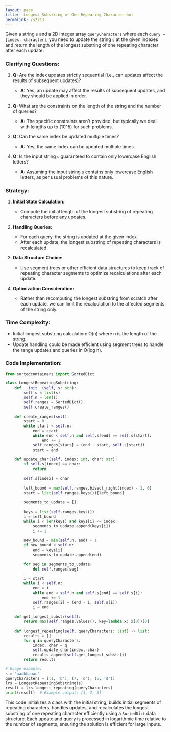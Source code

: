 ```yaml
---
layout: page
title:  Longest Substring of One Repeating Character-out
permalink: /s2213
---
```


Given a string `s` and a 2D integer array `queryCharacters` where each `query = [index, character]`, you need to update the string `s` at the given indexes and return the length of the longest substring of one repeating character after each update.

### Clarifying Questions:

1. **Q:** Are the index updates strictly sequential (i.e., can updates affect the results of subsequent updates)?
   - **A:** Yes, an update may affect the results of subsequent updates, and they should be applied in order.

2. **Q:** What are the constraints on the length of the string and the number of queries?
   - **A:** The specific constraints aren't provided, but typically we deal with lengths up to \(10^5\) for such problems.

3. **Q:** Can the same index be updated multiple times?
   - **A:** Yes, the same index can be updated multiple times.

4. **Q:** Is the input string `s` guaranteed to contain only lowercase English letters?
   - **A:** Assuming the input string `s` contains only lowercase English letters, as per usual problems of this nature.

### Strategy:

1. **Initial State Calculation:**
   - Compute the initial length of the longest substring of repeating characters before any updates.

2. **Handling Queries:**
   - For each query, the string is updated at the given index.
   - After each update, the longest substring of repeating characters is recalculated.

3. **Data Structure Choice:**
   - Use segment trees or other efficient data structures to keep track of repeating character segments to optimize recalculations after each update.

4. **Optimization Consideration:**
   - Rather than recomputing the longest substring from scratch after each update, we can limit the recalculation to the affected segments of the string only.

### Time Complexity:

- Initial longest substring calculation: O(n) where n is the length of the string.
- Update handling could be made efficient using segment trees to handle the range updates and queries in O(log n).

### Code Implementation:
```python
from sortedcontainers import SortedDict

class LongestRepeatingSubstring:
    def __init__(self, s: str):
        self.s = list(s)
        self.n = len(s)
        self.ranges = SortedDict()
        self.create_ranges()
    
    def create_ranges(self):
        start = 0
        while start < self.n:
            end = start
            while end < self.n and self.s[end] == self.s[start]:
                end += 1
            self.ranges[start] = (end - start, self.s[start])
            start = end
    
    def update_char(self, index: int, char: str):
        if self.s[index] == char:
            return
        
        self.s[index] = char
        
        left_bound = max(self.ranges.bisect_right(index) - 1, 0)
        start = list(self.ranges.keys())[left_bound]
        
        segments_to_update = []
        
        keys = list(self.ranges.keys())
        i = left_bound
        while i < len(keys) and keys[i] <= index:
            segments_to_update.append(keys[i])
            i += 1
        
        new_bound = min(self.n, end) + 1
        if new_bound < self.n:
            end = keys[i]
            segments_to_update.append(end)
        
        for seg in segments_to_update:
            del self.ranges[seg]
        
        i = start
        while i < self.n:
            end = i
            while end < self.n and self.s[end] == self.s[i]:
                end += 1
            self.ranges[i] = (end - i, self.s[i])
            i = end
    
    def get_longest_substr(self):
        return max(self.ranges.values(), key=lambda x: x[0])[0]
    
    def longest_repeating(self, queryCharacters: list) -> list:
        results = []
        for q in queryCharacters:
            index, char = q
            self.update_char(index, char)
            results.append(self.get_longest_substr())
        return results

# Usage example:
s = "aaabbaaac"
queryCharacters = [(1, 'b'), (7, 'd'), (5, 'd')]
lrs = LongestRepeatingSubstring(s)
result = lrs.longest_repeating(queryCharacters)
print(result)  # Example output: [3, 2, 3]
```

This code initializes a class with the initial string, builds initial segments of repeating characters, handles updates, and recalculates the longest substring of one repeating character efficiently using a `SortedDict` data structure. Each update and query is processed in logarithmic time relative to the number of segments, ensuring the solution is efficient for large inputs.